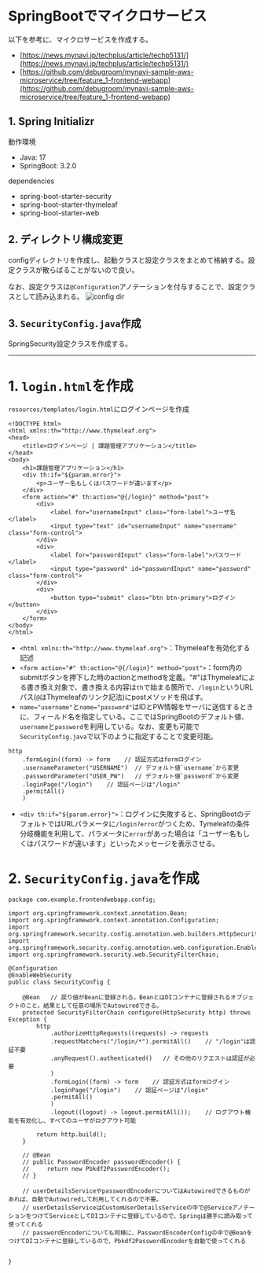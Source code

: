 # SpringBootでマイクロサービス
以下を参考に、マイクロサービスを作成する。
- [https://news.mynavi.jp/techplus/article/techp5131/](https://news.mynavi.jp/techplus/article/techp5131/)
- [https://github.com/debugroom/mynavi-sample-aws-microservice/tree/feature_1-frontend-webapp](https://github.com/debugroom/mynavi-sample-aws-microservice/tree/feature_1-frontend-webapp)

## 1. Spring Initializr
動作環境
- Java: 17
- SpringBoot: 3.2.0

dependencies
- spring-boot-starter-security
- spring-boot-starter-thymeleaf
- spring-boot-starter-web

## 2. ディレクトリ構成変更
configディレクトリを作成し、起動クラスと設定クラスをまとめて格納する。設定クラスが散らばることがないので良い。

なお、設定クラスは`@Configuration`アノテーションを付与することで、設定クラスとして読み込まれる。
![config dir](./SpringMicroservice/1_configdir.png)

## 3. `SecurityConfig.java`作成
SpringSecurity設定クラスを作成する。



------------------------





# 1. `login.html`を作成
`resources/templates/login.html`にログインページを作成
```
<!DOCTYPE html>
<html xmlns:th="http://www.thymeleaf.org">
<head>
    <title>ログインページ | 課題管理アプリケーション</title>
</head>
<body>
    <h1>課題管理アプリケーション</h1>
    <div th:if="${param.error}">
        <p>ユーザー名もしくはパスワードが違います</p>
    </div>
    <form action="#" th:action="@{/login}" method="post">
        <div>
            <label for="usernameInput" class="form-label">ユーザ名</label>
            <input type="text" id="usernameInput" name="username" class="form-control">
        </div>
        <div>
            <label for="passwordInput" class="form-label">パスワード</label>
            <input type="password" id="passwordInput" name="password" class="form-control">
        </div>
        <div>
            <button type="submit" class="btn btn-primary">ログイン</button>
        </div>
    </form>
</body>
</html>
```

- `<html xmlns:th="http://www.thymeleaf.org">`：Thymeleafを有効化する記述
- `<form action="#" th:action="@{/login}" method="post">`：form内のsubmitボタンを押下した時のactionとmethodを定義。"#"はThymeleafによる書き換え対象で、書き換える内容は`th`で始まる箇所で、`/login`というURLパス(`@`はThymeleafのリンク記法)にpostメソッドを飛ばす。
- `name="username"`と`name="password"`はIDとPW情報をサーバに送信するときに、フィールド名を指定している。ここではSpringBootのデフォルト値、`username`と`password`を利用している。なお、変更も可能で`SecurityConfig.java`で以下のように指定することで変更可能。
```
http
    .formLogin((form) -> form    // 認証方式はformログイン
    .usernameParameter("USERNAME")  // デフォルト値`username`から変更
    .passwordParameter("USER_PW")   // デフォルト値`password`から変更
    .loginPage("/login")    // 認証ページは"/login"
    .permitAll()
    )
```

- `<div th:if="${param.error}">`：ログインに失敗すると、SpringBootのデフォルトではURLパラメータに`/login?error`がつくため、Tymeleafの条件分岐機能を利用して、パラメータに`error`があった場合は「ユーザー名もしくはパスワードが違います」といったメッセージを表示させる。


# 2. `SecurityConfig.java`を作成
```
package com.example.frontendwebapp.config;

import org.springframework.context.annotation.Bean;
import org.springframework.context.annotation.Configuration;
import org.springframework.security.config.annotation.web.builders.HttpSecurity;
import org.springframework.security.config.annotation.web.configuration.EnableWebSecurity;
import org.springframework.security.web.SecurityFilterChain;

@Configuration
@EnableWebSecurity
public class SecurityConfig {
    
    @Bean   // 戻り値がBeanに登録される。BeanとはDIコンテナに登録されるオブジェクトのこと。結果として任意の場所でAutowiredできる。
    protected SecurityFilterChain configure(HttpSecurity http) throws Exception {
        http
            .authorizeHttpRequests((requests) -> requests
            .requestMatchers("/login/*").permitAll()    // "/login"は認証不要
            .anyRequest().authenticated()   // その他のリクエストは認証が必要
            )
            .formLogin((form) -> form    // 認証方式はformログイン
            .loginPage("/login")    // 認証ページは"/login"
            .permitAll()
            )
            .logout((logout) -> logout.permitAll());    // ログアウト機能を有効化し、すべてのユーザがログアウト可能

        return http.build();
    }

    // @Bean
    // public PasswordEncoder passwordEncoder() {
    //     return new Pbkdf2PasswordEncoder();
    // }

    // userDetailsServiceやpasswordEncoderについてはAutowiredできるものがあれば、自動でAutowiredして利用してくれるので不要。
    // userDetailsServiceはCustomUserDetailsServiceの中で@ServiceアノテーションをつけてServiceとしてDIコンテナに登録しているので、Springは勝手に読み取って使ってくれる
    // passwordEncoderについても同様に、PasswordEncoderConfigの中で@BeanをつけてDIコンテナに登録しているので、Pbkdf2PasswordEncoderを自動で使ってくれる


}

```